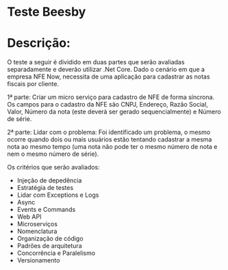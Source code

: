 # Teste Beesby

# Descrição:

  O teste a seguir é dividido em duas partes que serão avaliadas separadamente e deverão utilizar .Net Core. Dado o cenário em que a empresa NFE Now, necessita de uma aplicação para cadastrar as notas fiscais por cliente.

1ª parte:
  Criar um micro serviço para cadastro de NFE de forma síncrona. Os campos para o cadastro da NFE são CNPJ, Endereço, Razão Social, Valor, Número da nota (este deverá ser gerado sequencialmente) e Número de série.
  
2ª parte:
  Lidar com o problema: 
    Foi identificado um problema, o mesmo ocorre quando dois ou mais usuários estão tentando cadastrar a mesma nota ao mesmo tempo (uma nota não pode ter o mesmo número de nota e nem o mesmo número de série).
    
Os critérios que serão avaliados:
  - Injeção de depedência
  - Estratégia de testes
  - Lidar com Exceptions e Logs
  - Async
  - Events e Commands
  - Web API
  - Microserviços
  - Nomenclatura
  - Organização de código
  - Padrões de arquitetura
  - Concorrência e Paralelismo
  - Versionamento

